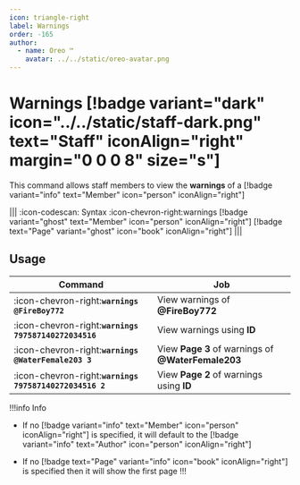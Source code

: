 ```yaml
---
icon: triangle-right
label: Warnings
order: -165
author:
  - name: Oreo ™
    avatar: ../../static/oreo-avatar.png
---
```


# Warnings [!badge variant="dark" icon="../../static/staff-dark.png" text="Staff" iconAlign="right" margin="0 0 0 8" size="s"]

This command allows staff members to view the **warnings** of a [!badge variant="info" text="Member" icon="person" iconAlign="right"]

||| :icon-codescan: Syntax
:icon-chevron-right:warnings [!badge variant="ghost" text="Member" icon="person" iconAlign="right"] [!badge text="Page" variant="ghost" icon="book" iconAlign="right"]
|||

## Usage

| Command                                                 | Job                                                |
| ------------------------------------------------------- | -------------------------------------------------- |
| :icon-chevron-right:**`warnings @FireBoy772`**          | View warnings of **@FireBoy772**                   |
| :icon-chevron-right:**`warnings 797587140272034516`**   | View warnings using **ID**                         |
| :icon-chevron-right:**`warnings @WaterFemale203 3`**    | View **Page 3** of warnings of **@WaterFemale203** |
| :icon-chevron-right:**`warnings 797587140272034516 2`** | View **Page 2** of warnings using **ID**           |

!!!info Info

- If no [!badge variant="info" text="Member" icon="person" iconAlign="right"] is specified, it will default to the [!badge variant="info" text="Author" icon="person" iconAlign="right"]

- If no [!badge text="Page" variant="info" icon="book" iconAlign="right"] is specified then it will show the first page
  !!!
